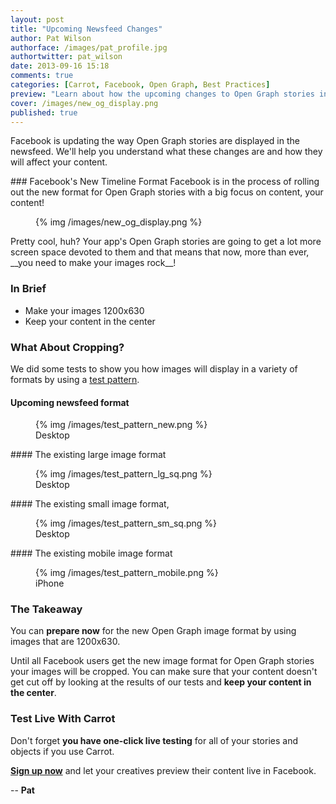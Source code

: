 ```yaml
---
layout: post
title: "Upcoming Newsfeed Changes"
author: Pat Wilson
authorface: /images/pat_profile.jpg
authortwitter: pat_wilson
date: 2013-09-16 15:18
comments: true
categories: [Carrot, Facebook, Open Graph, Best Practices]
preview: "Learn about how the upcoming changes to Open Graph stories in Facebook's newsfeed will affect your images."
cover: /images/new_og_display.png
published: true
---
```

<p class="lead">
  Facebook is updating the way Open Graph stories are displayed in the newsfeed. We'll help you understand what these changes are and how they will affect your content.
</p>
### Facebook's New Timeline Format
Facebook is in the process of rolling out the new format for Open Graph stories with a big focus on content, your content!
<figure class="thumbnail">
  {% img /images/new_og_display.png %}
</figure>
Pretty cool, huh? Your app's Open Graph stories are going to get a lot more screen space devoted to them and that means that now, more than ever, __you need to make your images rock__!

### In Brief
* Make your images 1200x630
* Keep your content in the center

### What About Cropping?
We did some tests to show you how images will display in a variety of formats by using a [test pattern](http://upload.wikimedia.org/wikipedia/commons/1/1b/RCA_Indian_Head_test_pattern.JPG).

#### Upcoming newsfeed format
<figure class="thumbnail">
  {% img /images/test_pattern_new.png %}
  <figcaption>Desktop</figcaption>
</figure>
#### The existing large image format
<figure class="thumbnail">
  {% img /images/test_pattern_lg_sq.png %}
  <figcaption>Desktop</figcaption>
</figure>
#### The existing small image format,
<figure class="thumbnail">
  {% img /images/test_pattern_sm_sq.png %}
  <figcaption>Desktop</figcaption>
</figure>
#### The existing mobile image format
<figure class="thumbnail">
  {% img /images/test_pattern_mobile.png %}
  <figcaption>iPhone</figcaption>
</figure>

### The Takeaway
You can __prepare now__ for the new Open Graph image format by using images that are 1200x630.

Until all Facebook users get the new image format for Open Graph stories your images will be cropped. You can make sure that your content doesn't get cut off by looking at the results of our tests and __keep your content in the center__.

### Test Live With Carrot
Don't forget __you have one-click live testing__ for all of your stories and objects if you use Carrot.

__[Sign up now](https://gocarrot.com/developers/sign_up?referrer=og_image_size_blog)__ and let your creatives preview their content live in Facebook.

-- __Pat__